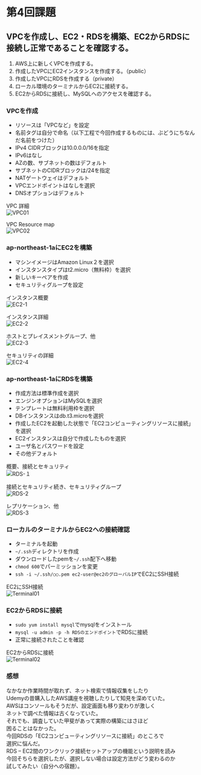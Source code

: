 # 第4回課題

## VPCを作成し、EC2・RDSを構築、EC2からRDSに接続し正常であることを確認する。

1. AWS上に新しくVPCを作成する。
2. 作成したVPCにEC2インスタンスを作成する。（public）
3. 作成したVPCにRDSを作成する（private）
4. ローカル環境のターミナルからEC2に接続する。
5. EC2からRDSに接続し、MySQLへのアクセスを確認する。

### VPCを作成
- リソースは「VPCなど」を設定
- 名前タグは自分で命名（以下工程で今回作成するものには、ぶどうにちなんだ名前をつけた）
- IPv4 CIDRブロックは10.0.0.0/16を指定
- IPv6はなし
- AZの数、サブネットの数はデフォルト
- サブネットのCIDRブロックは/24を指定
- NATゲートウェイはデフォルト
- VPCエンドポイントはなしを選択
- DNSオプションはデフォルト

VPC 詳細<br>
![VPC01](./image2/vpc01.png)

VPC Resource map<br>
![VPC02](./image2/vpc02.png)


### ap-northeast-1aにEC2を構築
- マシンイメージはAmazon Linux２を選択
- インスタンスタイプはt2.micro（無料枠）を選択
- 新しいキーペアを作成
- セキュリティグループを設定

インスタンス概要<br>
![EC2-1](./image2/ec2-1.png)

インスタンス詳細<br>
![EC2-2](./image2/ec2-2.png)

ホストとプレイスメントグループ、他<br>
![EC2-3](./image2/ec2-3.png)

セキュリティの詳細<br>
![EC2-4](./image2/ec2-4.png)


### ap-northeast-1aにRDSを構築
- 作成方法は標準作成を選択
- エンジンオプションはMySQLを選択
- テンプレートは無料利用枠を選択
- DBインスタンスはdb.t3.microを選択
- 作成したEC2を起動した状態で「EC2コンピューティングリソースに接続」を選択
- EC2インスタンスは自分で作成したものを選択
- ユーザ名とパスワードを設定
- その他デフォルト

概要、接続とセキュリティ<br>
![RDS-１](./image2/rds-1.png)

接続とセキュリティ続き、セキュリティグループ<br>
![RDS-2](./image2/rds-2.png)

レプリケーション、他<br>
![RDS-3](./image2/rds-3.png)

### ローカルのターミナルからEC2への接続確認
- ターミナルを起動
- `~/.ssh`ディレクトリを作成
- ダウンロードしたpemを`~/.ssh`配下へ移動
- `chmod 600`でパーミッションを変更
- `ssh -i ~/.ssh/○○.pem ec2-user@ec2のグローバルIP`でEC2にSSH接続

EC2にSSH接続<br>
![Terminal01](./image2/terminal01.png)

### EC2からRDSに接続
- `sudo yum install mysql`でmysqlをインストール
- `mysql -u admin -p -h RDSのエンドポイント`でRDSに接続
- 正常に接続されたことを確認

EC2からRDSに接続<br>
![Terminal02](./image2/terminal02.png)


### 感想
なかなか作業時間が取れず、ネット検索で情報収集をしたり<br>
Udemyの昔購入したAWS講座を視聴したりして知見を深めていた。<br>
AWSはコンソールもそうだが、設定画面も移り変わりが激しく<br>
ネットで調べた情報は古くなっていた。<br>
それでも、調査していた甲斐があって実際の構築にはさほど<br>
困ることはなかった。<br>
今回RDSの「EC2コンピューティングリソースに接続」のところで<br>
選択に悩んだ。<br>
RDS – EC2間のワンクリック接続セットアップの機能という説明を読み<br>
今回そちらを選択したが、選択しない場合は設定方法がどう変わるのか<br>
試してみたい（自分への宿題）。